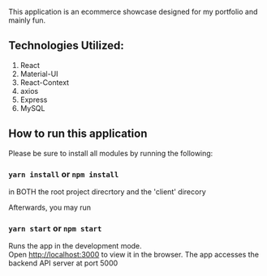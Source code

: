 This application is an ecommerce showcase designed for my portfolio and mainly fun.

## Technologies Utilized:
1. React
1. Material-UI
1. React-Context
1. axios
1. Express
1. MySQL

## How to run this application

Please be sure to install all modules by running the following:

### `yarn install` or `npm install`

in BOTH the root project direcrtory and the 'client' direcory

Afterwards, you may run 

### `yarn start` or `npm start`

Runs the app in the development mode.<br />
Open [http://localhost:3000](http://localhost:3000) to view it in the browser.
The app accesses the backend API server at port 5000